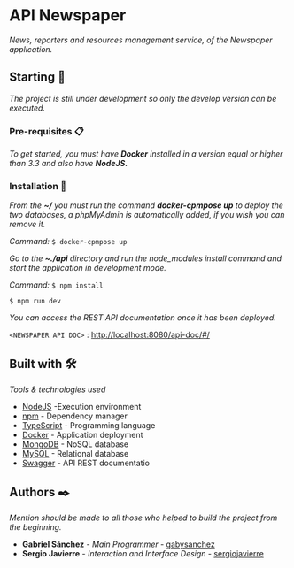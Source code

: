 # API Newspaper

_News, reporters and resources management service, of the Newspaper application._

## Starting 🚀

_The project is still under development so only the develop version can be executed._

### Pre-requisites 📋

_To get started, you must have **Docker** installed in a version equal or higher than 3.3 and also have **NodeJS.**_

### Installation 🔧

_From the **~/** you must run the command **docker-cpmpose up** to deploy the two databases, a phpMyAdmin is automatically added, if you wish you can remove it._

_Command:_
`$ docker-cpmpose up `

_Go to the **~./api** directory and run the node_modules install command and start the application in development mode._

_Command:_
`$ npm install `

`$ npm run dev `

_You can access the REST API documentation once it has been deployed._

`<NEWSPAPER API DOC>` : <http://localhost:8080/api-doc/#/>

## Built with 🛠️

_Tools & technologies used_

- [NodeJS](https://nodejs.org/es/docs/) -Execution environment
- [npm](https://docs.npmjs.com/) - Dependency manager
- [TypeScript](https://www.typescriptlang.org/docs/) - Programming language
- [Docker](https://docs.docker.com/) - Application deployment
- [MongoDB](https://docs.mongodb.com/) - NoSQL database
- [MySQL](https://dev.mysql.com/doc/) - Relational database
- [Swagger](https://swagger.io/docs/) - API REST documentatio

## Authors ✒️

_Mention should be made to all those who helped to build the project from the beginning._

- **Gabriel Sánchez** - _Main Programmer_ - [gabysanchez](https://github.com/gabysanchez)
- **Sergio Javierre** - _Interaction and Interface Design_ - [sergiojavierre](https://github.com/sergiojavierre)

